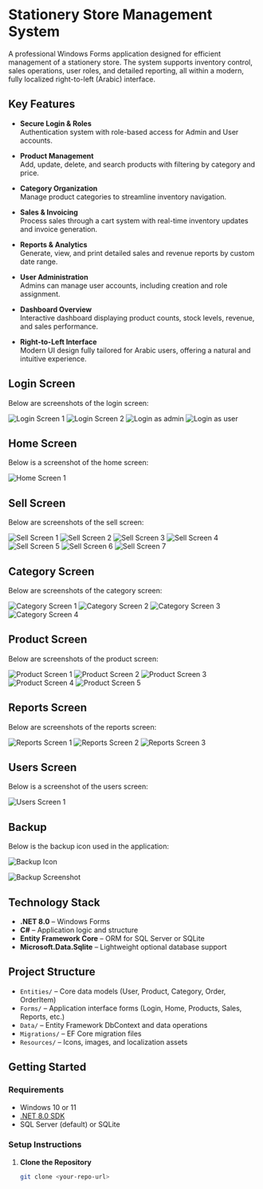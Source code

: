 # Stationery Store Management System

A professional Windows Forms application designed for efficient management of a stationery store. The system supports inventory control, sales operations, user roles, and detailed reporting, all within a modern, fully localized right-to-left (Arabic) interface.

## Key Features

- **Secure Login & Roles**  
  Authentication system with role-based access for Admin and User accounts.

- **Product Management**  
  Add, update, delete, and search products with filtering by category and price.

- **Category Organization**  
  Manage product categories to streamline inventory navigation.

- **Sales & Invoicing**  
  Process sales through a cart system with real-time inventory updates and invoice generation.

- **Reports & Analytics**  
  Generate, view, and print detailed sales and revenue reports by custom date range.

- **User Administration**  
  Admins can manage user accounts, including creation and role assignment.

- **Dashboard Overview**  
  Interactive dashboard displaying product counts, stock levels, revenue, and sales performance.

- **Right-to-Left Interface**  
  Modern UI design fully tailored for Arabic users, offering a natural and intuitive experience.

## Login Screen

Below are screenshots of the login screen:

![Login Screen 1](assets/login-1.png)
![Login Screen 2](assets/login-2.png)
![Login as admin ](assets/login-3.png)
![Login as user  ](assets/login-4.png)

## Home Screen

Below is a screenshot of the home screen:

![Home Screen 1](assets/home-1.png)

## Sell Screen

Below are screenshots of the sell screen:

![Sell Screen 1](assets/sell-1.png)
![Sell Screen 2](assets/sell-2.png)
![Sell Screen 3](assets/sell-3.png)
![Sell Screen 4](assets/sell-4.png)
![Sell Screen 5](assets/sell-5.png)
![Sell Screen 6](assets/sell-6.png)
![Sell Screen 7](assets/sell-7.png)

## Category Screen

Below are screenshots of the category screen:

![Category Screen 1](assets/category-1.png)
![Category Screen 2](assets/category-2.png)
![Category Screen 3](assets/category-3.png)
![Category Screen 4](assets/category-4.png)

## Product Screen

Below are screenshots of the product screen:

![Product Screen 1](assets/product-1.png)
![Product Screen 2](assets/product-2.png)
![Product Screen 3](assets/product-3.png)
![Product Screen 4](assets/product-4.png)
![Product Screen 5](assets/product-5.png)

## Reports Screen

Below are screenshots of the reports screen:

![Reports Screen 1](assets/report-1.png)
![Reports Screen 2](assets/report-2.png)
![Reports Screen 3](assets/report-3.png)

## Users Screen

Below is a screenshot of the users screen:

![Users Screen 1](assets/user-1.png)

## Backup

Below is the backup icon used in the application:

![Backup Icon](Resources/Data-Database-Backup-icon.png)

![Backup Screenshot](assets/backup-2.png)

## Technology Stack

- **.NET 8.0** – Windows Forms  
- **C#** – Application logic and structure  
- **Entity Framework Core** – ORM for SQL Server or SQLite  
- **Microsoft.Data.Sqlite** – Lightweight optional database support

## Project Structure

- `Entities/` – Core data models (User, Product, Category, Order, OrderItem)  
- `Forms/` – Application interface forms (Login, Home, Products, Sales, Reports, etc.)  
- `Data/` – Entity Framework DbContext and data operations  
- `Migrations/` – EF Core migration files  
- `Resources/` – Icons, images, and localization assets

## Getting Started

### Requirements

- Windows 10 or 11  
- [.NET 8.0 SDK](https://dotnet.microsoft.com/en-us/download/dotnet/8.0)  
- SQL Server (default) or SQLite

### Setup Instructions

1. **Clone the Repository**
   ```bash
   git clone <your-repo-url>

